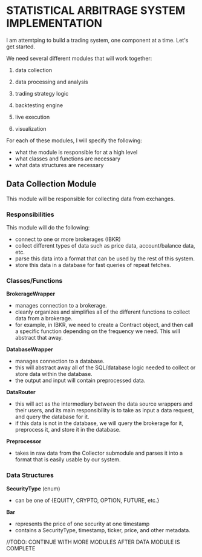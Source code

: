 # STATISTICAL ARBITRAGE SYSTEM IMPLEMENTATION

I am attemtping to build a trading system, one component at a time. Let's get started.

We need several different modules that will work together:

1. data collection

2. data processing and analysis

3. trading strategy logic

4. backtesting engine

5. live execution

6. visualization


For each of these modules, I will specify the following:

- what the module is responsible for at a high level
- what classes and functions are necessary
- what data structures are necessary



## Data Collection Module

This module will be responsible for collecting data from exchanges.

### Responsibilities
This module will do the following:
- connect to one or more brokerages (IBKR)
- collect different types of data such as price data, account/balance data, etc.
- parse this data into a format that can be used by the rest of this system.
- store this data in a database for fast queries of repeat fetches.


### Classes/Functions

**BrokerageWrapper**
- manages connection to a brokerage.
- cleanly organizes and simplifies all of the different functions to collect data from a brokerage.
- for example, in IBKR, we need to create a Contract object, and then call a specific function depending on the frequency we need. This will abstract that away.

**DatabaseWrapper**
- manages connection to a database.
- this will abstract away all of the SQL/database logic needed to collect or store data within the database.
- the output and input will contain preprocessed data.

**DataRouter**
- this will act as the intermediary between the data source wrappers and their users, and its main responsibility is to take as input a data request, and query the database for it.
- if this data is not in the database, we will query the brokerage for it, preprocess it, and store it in the database.

**Preprocessor**
- takes in raw data from the Collector submodule and parses it into a format that is easily usable by our system.

### Data Structures

**SecurityType** (enum)
- can be one of {EQUITY, CRYPTO, OPTION, FUTURE, etc.}

**Bar**
- represents the price of one security at one timestamp
- contains a SecurityType, timestamp, ticker, price, and other metadata.






//TODO: CONTINUE WITH MORE MODULES AFTER DATA MODULE IS COMPLETE








